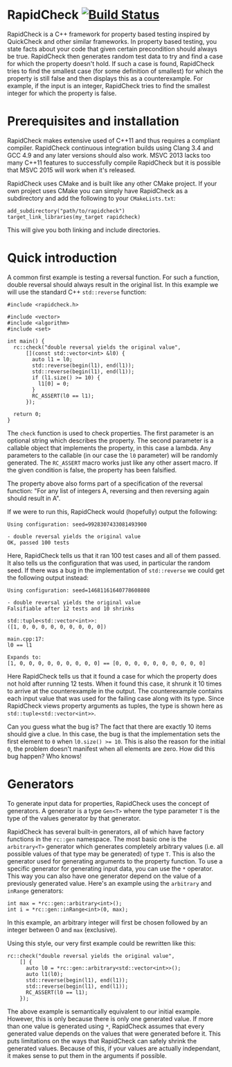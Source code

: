 RapidCheck [![Build Status](https://travis-ci.org/emil-e/rapidcheck.svg?branch=master)](https://travis-ci.org/emil-e/rapidcheck)
==========
RapidCheck is a C++ framework for property based testing inspired by QuickCheck and other similar frameworks. In property based testing, you state facts about your code that given certain precondition should always be true. RapidCheck then generates random test data to try and find a case for which the property doesn't hold. If such a case is found, RapidCheck tries to find the smallest case (for some definition of smallest) for which the property is still false and then displays this as a counterexample. For example, if the input is an integer, RapidCheck tries to find the smallest integer for which the property is false.

Prerequisites and installation
==============================
RapidCheck makes extensive used of C++11 and thus requires a compliant compiler. RapidCheck continuous integration builds using Clang 3.4 and GCC 4.9 and any later versions should also work. MSVC 2013 lacks too many C++11 features to successfully compile RapidCheck but it is possible that MSVC 2015 will work when it's released.

RapidCheck uses CMake and is built like any other CMake project. If your own project uses CMake you can simply have RapidCheck as a subdirectory and add the following to your `CMakeLists.txt`:

    add_subdirectory("path/to/rapidcheck")
    target_link_libraries(my_target rapidcheck)

This will give you both linking and include directories.

Quick introduction
==================
A common first example is testing a reversal function. For such a function, double reversal should always result in the original list. In this example we will use the standard C++ `std::reverse` function:

    #include <rapidcheck.h>

    #include <vector>
    #include <algorithm>
    #include <set>

    int main() {
      rc::check("double reversal yields the original value",
          [](const std::vector<int> &l0) {
            auto l1 = l0;
            std::reverse(begin(l1), end(l1));
            std::reverse(begin(l1), end(l1));
            if (l1.size() >= 10) {
              l1[0] = 0;
            }
            RC_ASSERT(l0 == l1);
          });

      return 0;
    }

The `check` function is used to check properties. The first parameter is an optional string which describes the property. The second parameter is a callable object that implements the property, in this case a lambda. Any parameters to the callable (in our case the `l0` parameter) will be randomly generated. The `RC_ASSERT` macro works just like any other assert macro. If the given condition is false, the property has been falsified.

The property above also forms part of a specification of the reversal function: "For any list of integers A, reversing and then reversing again should result in A".

If we were to run this, RapidCheck would (hopefully) output the following:

    Using configuration: seed=9928307433081493900

    - double reversal yields the original value
    OK, passed 100 tests

Here, RapidCheck tells us that it ran 100 test cases and all of them passed. It also tells us the configuration that was used, in particular the random seed. If there was a bug in the implementation of `std::reverse` we could get the following output instead:

    Using configuration: seed=14681161640778608808

    - double reversal yields the original value
    Falsifiable after 12 tests and 10 shrinks

    std::tuple<std::vector<int>>:
    ([1, 0, 0, 0, 0, 0, 0, 0, 0, 0])

    main.cpp:17:
    l0 == l1

    Expands to:
    [1, 0, 0, 0, 0, 0, 0, 0, 0, 0] == [0, 0, 0, 0, 0, 0, 0, 0, 0, 0]

Here RapidCheck tells us that it found a case for which the property does not hold after running 12 tests. When it found this case, it shrunk it 10 times to arrive at the counterexample in the output. The counterexample contains each input value that was used for the failing case along with its type. Since RapidCheck views property arguments as tuples, the type is shown here as `std::tuple<std::vector<int>>`.

Can you guess what the bug is? The fact that there are exactly 10 items should give a clue. In this case, the bug is that the implementation sets the first element to `0` when `l0.size() >= 10`. This is also the reason for the initial `0`, the problem doesn't manifest when all elements are zero. How did this bug happen? Who knows!

Generators
==========
To generate input data for properties, RapidCheck uses the concept of generators. A generator is a type `Gen<T>` where the type parameter `T` is the type of the values generator by that generator.

RapidCheck has several built-in generators, all of which have factory functions in the `rc::gen` namespace. The most basic one is the `arbitrary<T>` generator which generates completely arbitrary values (i.e. all possible values of that type may be generated) of type `T`. This is also the generator used for generating arguments to the property function. To use a specific generator for generating input data, you can use the `*` operator. This way you can also have one generator depend on the value of a previously generated value. Here's an example using the `arbitrary` and `inRange` generators:

    int max = *rc::gen::arbitrary<int>();
    int i = *rc::gen::inRange<int>(0, max);

In this example, an arbitrary integer will first be chosen followed by an integer between 0 and `max` (exclusive).

Using this style, our very first example could be rewritten like this:

    rc::check("double reversal yields the original value",
        [] {
          auto l0 = *rc::gen::arbitrary<std::vector<int>>();
          auto l1(l0);
          std::reverse(begin(l1), end(l1));
          std::reverse(begin(l1), end(l1));
          RC_ASSERT(l0 == l1);
        });

The above example is semantically equivalent to our initial example. However, this is only because there is only one generated value. If more than one value is generated using `*`, RapidCheck assumes that every generated value depends on the values that were generated before it. This puts limitations on the ways that RapidCheck can safely shrink the generated values. Because of this, if your values are actually independant, it makes sense to put them in the arguments if possible.

